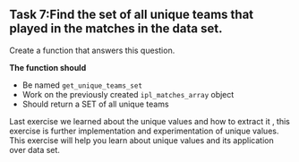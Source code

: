 ## Task 7:Find the set of all unique teams that played in the matches in the data set.

Create a function that answers this question.

**The function should**
- Be named `get_unique_teams_set`
- Work on the previously created `ipl_matches_array` object
- Should return a SET of all unique teams

Last exercise we learned about the unique values and how to extract it , this exercise is further implementation and experimentation
of unique values. This exercise will help you learn about unique values and its application over data set.
